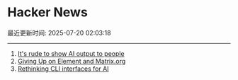 # Hacker News

最近更新时间: 2025-07-20 02:03:18

--- 
1. [It's rude to show AI output to people](https://distantprovince.by/posts/its-rude-to-show-ai-output-to-people/) 
2. [Giving Up on Element and Matrix.org](https://xn--gckvb8fzb.com/giving-up-on-element-and-matrixorg/) 
3. [Rethinking CLI interfaces for AI](https://www.notcheckmark.com/2025/07/rethinking-cli-interfaces-for-ai/) 
